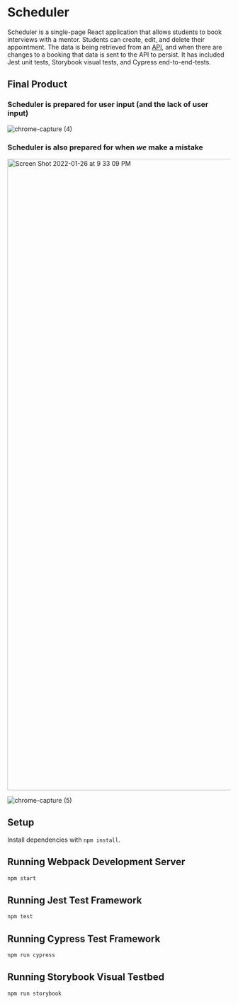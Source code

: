 # Scheduler

Scheduler is a single-page React application that allows students to book interviews with a mentor. Students can create, edit, and delete their appointment. The data is being retrieved from an [API](https://github.com/lighthouse-labs/scheduler-api), and when there are changes to a booking that data is sent to the API to persist. It has included Jest unit tests, Storybook visual tests, and Cypress end-to-end-tests. 

## Final Product

### Scheduler is prepared for user input (and the lack of user input)

![chrome-capture (4)](https://user-images.githubusercontent.com/93690436/151284862-351e1ee4-9f8e-47a5-9aeb-9f7d42735226.gif)

### Scheduler is also prepared for when *we* make a mistake

<img width="1426" alt="Screen Shot 2022-01-26 at 9 33 09 PM" src="https://user-images.githubusercontent.com/93690436/151285079-35db9294-db1f-4981-b0ad-613bb8618826.png">

![chrome-capture (5)](https://user-images.githubusercontent.com/93690436/151284972-9c4071da-5df8-4cf6-a2d0-665b2bf0fe50.gif)

## Setup

Install dependencies with `npm install`.

## Running Webpack Development Server

```sh
npm start
```

## Running Jest Test Framework

```sh
npm test
```

## Running Cypress Test Framework

```sh
npm run cypress
```

## Running Storybook Visual Testbed

```sh
npm run storybook
```
